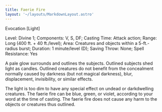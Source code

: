 ```yaml
---
title: Faerie Fire
layout: '~/layouts/MarkdownLayout.astro'
---
```

Evocation [Light]

Level: Divine 1; Components: V, S, DF; Casting Time: Attack action; Range:
Long (400 ft. + 40 ft./level); Area: Creatures and objects within a
5-ft.-radius burst; Duration: 1 minute/level (D); Saving Throw: None; Spell
Resistance: Yes

A pale glow surrounds and outlines the subjects. Outlined subjects shed light
as candles. Outlined creatures do not benefit from the concealment normally
caused by darkness (but not magical darkness), blur, displacement,
invisibility, or similar effects.

The light is too dim to have any special effect on undead or darkdwelling
creatures. The faerie fire can be blue, green, or violet, according to your
word at the time of casting. The faerie fire does not cause any harm to the
objects or creatures thus outlined.

